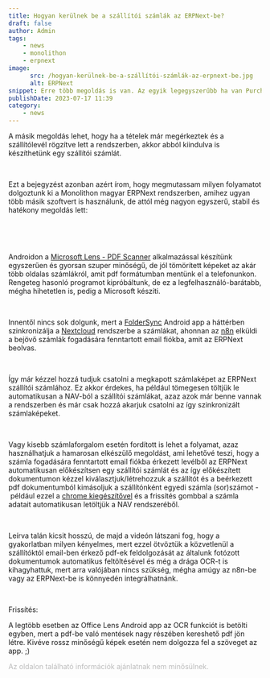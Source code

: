 ```yaml
---
title: Hogyan kerülnek be a szállítói számlák az ERPNext-be?
draft: false
author: Admin
tags:
    - news
    - monolithon
    - erpnext
image:
      src: /hogyan-kerülnek-be-a-szállítói-számlák-az-erpnext-be.jpg
      alt: ERPNext
snippet: Erre több megoldás is van. Az egyik legegyszerűbb ha van Purchase Order (Beszerzési megrendelés) a rendszerben, akkor abból tudunk generálni Szállítói számlát (Purchase Invoice).
publishDate: 2023-07-17 11:39
category:
    - news
---
```


<p>A másik megoldás lehet, hogy ha a tételek már megérkeztek és a szállítólevél rögzítve lett a rendszerben, akkor abból kiindulva is készíthetünk egy szállítói számlát.</p><p><br></p><p>Ezt a bejegyzést azonban azért írom, hogy megmutassam milyen folyamatot dolgoztunk ki a Monolithon magyar ERPNext rendszerben, amihez ugyan több másik szoftvert is használunk, de attól még nagyon egyszerű, stabil és hatékony megoldás lett:</p><p><br></p><p><br></p><p>Androidon a <a href="https://play.google.com/store/apps/details?id=com.microsoft.office.officelens&amp;hl=en&amp;gl=US" rel="noopener noreferrer">Microsoft Lens - PDF Scanner</a> alkalmazással készítünk egyszerűen és gyorsan szuper minőségű, de jól tömörített képeket az akár több oldalas számlákról, amit pdf formátumban mentünk el a telefonunkon. Rengeteg hasonló programot kipróbáltunk, de ez a legfelhasználó-barátabb, mégha hihetetlen is, pedig a Microsoft készíti.</p><p><br></p><p>Innentől nincs sok dolgunk, mert a <a href="https://play.google.com/store/apps/details?id=com.microsoft.office.officelens&amp;hl=en&amp;gl=US" rel="noopener noreferrer">FolderSync</a> Android app a háttérben szinkronizálja a <a href="https://nextcloud.com/" rel="noopener noreferrer">Nextcloud</a> rendszerbe a számlákat, ahonnan az <a href="https://n8n.io/cloud?ref=monolithon&amp;utm_source=affiliate" rel="noopener noreferrer">n8n</a> elküldi a bejövő számlák fogadására fenntartott email fiókba, amit az ERPNext beolvas.</p><p><br></p><p>Így már kézzel hozzá tudjuk csatolni a megkapott számlaképet az ERPNext szállítói számlához. Ez akkor érdekes, ha például tömegesen töltjük le automatikusan a NAV-ból a szállítói számlákat, azaz azok már benne vannak a rendszerben és már csak hozzá akarjuk csatolni az így szinkronizált számlaképeket.</p><p><br></p><p>Vagy kisebb számlaforgalom esetén fordított is lehet a folyamat, azaz használhatjuk a hamarosan elkészülő megoldást, ami lehetővé teszi, hogy a számla fogadására fenntartott email fiókba érkezett levélből az ERPNext automatikusan előkészítsen egy szállítói számlát és az így előkészített dokumentumon kézzel kiválasztjuk/létrehozzuk a szállítót és a beérkezett pdf dokumentumból kimásoljuk a szállítónként egyedi számla (sor)számot -&nbsp;például ezzel a <a href="https://chrome.google.com/webstore/detail/copyfish-%F0%9F%90%9F-free-ocr-soft/eenjdnjldapjajjofmldgmkjaienebbj" rel="noopener noreferrer">chrome kiegészítővel</a> és a frissítés gombbal a számla adatait automatikusan letöltjük a NAV rendszeréből.</p><p><br></p><p>Leírva talán kicsit hosszú, de majd a videón látszani fog, hogy a gyakorlatban milyen kényelmes, mert ezzel ötvöztük a közvetlenül a szállítóktól email-ben érkező pdf-ek feldolgozását az általunk fotózott dokumentumok automatikus feltöltésével és még a drága OCR-t is kihagyhattuk, mert arra valójában nincs szükség, mégha amúgy az n8n-be vagy az ERPNext-be is könnyedén integrálhatnánk.</p><p><br></p><p>Frissítés:</p><p>A legtöbb esetben az Office Lens Android app az OCR funkciót is betölti egyben, mert a pdf-be való mentések nagy részében kereshető pdf jön létre. Kivéve rossz minőségű képek esetén nem dolgozza fel a szöveget az app. ;)</p>

<p><span style="color: rgb(187, 187, 187);">Az oldalon található információk ajánlatnak nem minősülnek. </span></p>

